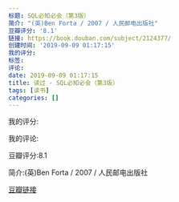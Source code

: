 ```yaml
---
标题: SQL必知必会（第3版）
简介: "(英)Ben Forta / 2007 / 人民邮电出版社"
豆瓣评分: '8.1'
链接: https://book.douban.com/subject/2124377/
创建时间: '2019-09-09 01:17:15'
我的评分:
标签:
评论:
date: 2019-09-09 01:17:15
title: 读过 - SQL必知必会（第3版）
tags: [读书]
categories: []
---
```


我的评分:

我的评论:

豆瓣评分:8.1

简介:(英)Ben Forta / 2007 / 人民邮电出版社

[豆瓣链接](https://book.douban.com/subject/2124377/)

